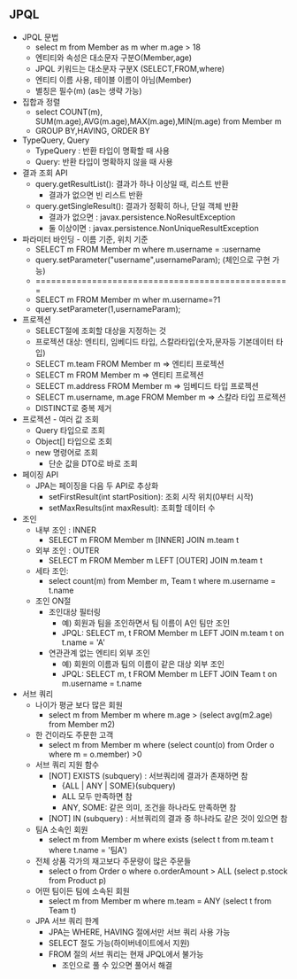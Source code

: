 ## JPQL
 * JPQL 문법
   * select m from Member as m wher m.age > 18
   * 엔티티와 속성은 대소문자 구분O(Member,age)
   * JPQL 키워드는 대소문자 구분X (SELECT,FROM,where)
   * 엔티티 이름 사용, 테이블 이름이 아님(Member)
   * 별칭은 필수(m) (as는 생략 가능)
 * 집합과 정렬 
   * select COUNT(m), SUM(m.age),AVG(m.age),MAX(m.age),MIN(m.age) from Member m
   * GROUP BY,HAVING, ORDER BY
 * TypeQuery, Query
   * TypeQuery : 반환 타입이 명확할 때 사용
   * Query: 반환 타입이 명확하지 않을 때 사용
 * 결과 조회 API
   * query.getResultList(): 결과가 하나 이상일 때, 리스트 반환
     * 결과가 없으면 빈 리스트 반환
   * query.getSingleResult(): 결과가 정확히 하나, 단일 객체 반환
     * 결과가 없으면 : javax.persistence.NoResultException
     * 둘 이상이면 : javax.persistence.NonUniqueResultException
 * 파라미터 바인딩 - 이름 기준, 위치 기준
   * SELECT m FROM Member m where m.username = :username
   * query.setParameter("username",usernameParam); (체인으로 구현 가능)
   * ==================================================
   * SELECT m FROM Member m wher m.username=?1
   * query.setParameter(1,usernameParam);
 * 프로젝션
   * SELECT절에 조회할 대상을 지정하는 것
   * 프로젝션 대상: 엔티티, 임베디드 타입, 스칼라타입(숫자,문자등 기본데이터 타입)
   * SELECT m.team FROM Member m => 엔티티 프로젝션
   * SELECT m FROM Member m => 엔티티 프로젝션
   * SELECT m.address FROM Member m => 임베디드 타입 프로젝션
   * SELECT m.username, m.age FROM Member m => 스칼라 타입 프로젝션
   * DISTINCT로 중복 제거
 * 프로젝션 - 여러 값 조회
   * Query 타입으로 조회
   * Object[] 타입으로 조회
   * new 명령어로 조회
     * 단순 값을 DTO로 바로 조회
 * 페이징 API
   * JPA는 페이징을 다음 두 API로 추상화
     * setFirstResult(int startPosition): 조회 시작 위치(0부터 시작)
     * setMaxResults(int maxResult): 조회할 데이터 수
 * 조인
   * 내부 조인 : INNER
     * SELECT m FROM Member m [INNER] JOIN m.team t
   * 외부 조인 : OUTER
     * SELECT m FROM Member m LEFT [OUTER] JOIN m.team t
   * 세타 조인:
     * select count(m) from Member m, Team t where m.username = t.name
   * 조인 ON절
     * 조인대상 필터링
       * 예) 회원과 팀을 조인하면서 팀 이름이 A인 팀만 조인
       * JPQL: SELECT m, t FROM Member m LEFT JOIN m.team t on t.name = 'A'
     * 연관관계 없는 엔티티 외부 조인
       * 예) 회원의 이름과 팀의 이름이 같은 대상 외부 조인
       * JPQL: SELECT m, t FROM Member m LEFT JOIN Team t on m.username = t.name
 * 서브 쿼리
   * 나이가 평균 보다 많은 회원
     * select m from Member m where m.age > (select avg(m2.age) from Member m2)
   * 한 건이라도 주문한 고객
     * select m from Member m where (select count(o) from Order o where m = o.member) >0
   * 서브 쿼리 지원 함수
     * [NOT] EXISTS (subquery) : 서브쿼리에 결과가 존재하면 참
       * {ALL | ANY | SOME}(subquery)
       * ALL 모두 만족하면 참
       * ANY, SOME: 같은 의미, 조건을 하나라도 만족하면 참
     * [NOT] IN (subquery) : 서브쿼리의 결과 중 하나라도 같은 것이 있으면 참
   * 팀A 소속인 회원
     * select m from Member m where exists (select t from m.team t where t.name = '팀A')
   * 전체 상품 각가의 재고보다 주문량이 많은 주문들
     * select o from Order o where o.orderAmount > ALL (select p.stock from Product p)
   * 어떤 팀이든 팀에 소속된 회원
     * select m from Member m where m.team = ANY (select t from Team t)
   * JPA 서브 쿼리 한계
     * JPA는 WHERE, HAVING 절에서만 서브 쿼리 사용 가능
     * SELECT 절도 가능(하이버네이트에서 지원)
     * FROM 절의 서브 쿼리는 현재 JPQL에서 불가능
       * 조인으로 풀 수 있으면 풀어서 해결